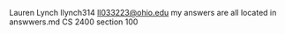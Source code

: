 Lauren Lynch
llynch314
ll033223@ohio.edu
my answers are all located in answwers.md
CS 2400 section 100
